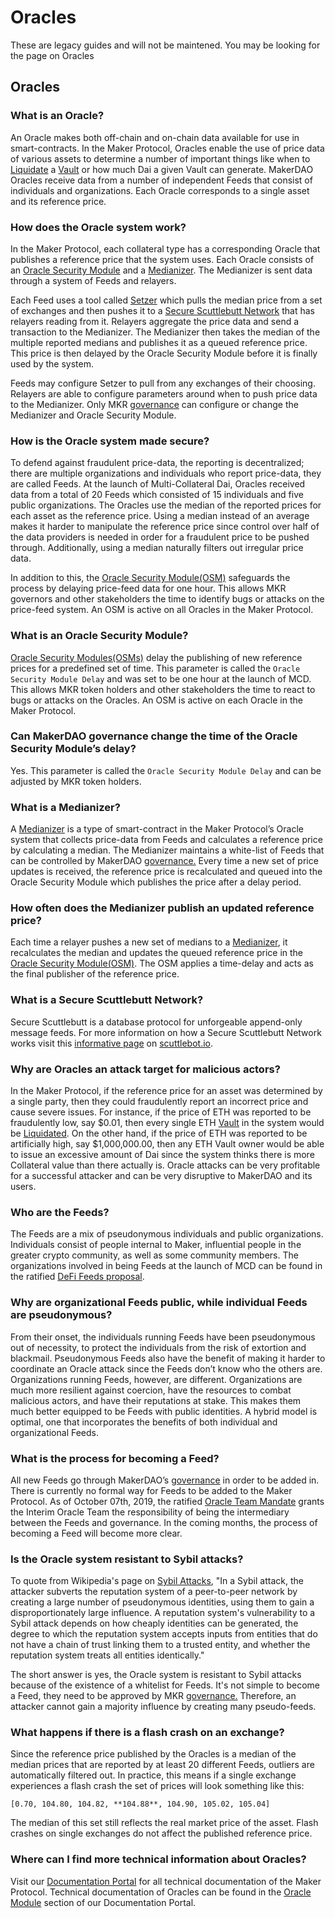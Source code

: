 # Oracles

 These are legacy guides and will not be maintened. You may be looking for the page on Oracles

## Oracles

### What is an Oracle?

An Oracle makes both off-chain and on-chain data available for use in smart-contracts. In the Maker Protocol, Oracles enable the use of price data of various assets to determine a number of important things like when to [Liquidate](https://github.com/blimpa/maker-operational-manual/tree/585db80e297ca25b975cb68c1fea55f2f3bc1634/learn/vaults/liquidation/README.md) a [Vault](https://github.com/blimpa/maker-operational-manual/tree/585db80e297ca25b975cb68c1fea55f2f3bc1634/learn/vaults/README.md) or how much Dai a given Vault can generate. MakerDAO Oracles receive data from a number of independent Feeds that consist of individuals and organizations. Each Oracle corresponds to a single asset and its reference price.

### How does the Oracle system work?

In the Maker Protocol, each collateral type has a corresponding Oracle that publishes a reference price that the system uses. Each Oracle consists of an [Oracle Security Module](https://docs.makerdao.com/smart-contract-modules/oracle-module/oracle-security-module-osm-detailed-documentation) and a [Medianizer](https://docs.makerdao.com/smart-contract-modules/oracle-module/median-detailed-documentation). The Medianizer is sent data through a system of Feeds and relayers.

Each Feed uses a tool called [Setzer](https://github.com/makerdao/setzer-mcd) which pulls the median price from a set of exchanges and then pushes it to a [Secure Scuttlebutt Network](https://scuttlebot.io/more/protocols/secure-scuttlebutt.html) that has relayers reading from it. Relayers aggregate the price data and send a transaction to the Medianizer. The Medianizer then takes the median of the multiple reported medians and publishes it as a queued reference price. This price is then delayed by the Oracle Security Module before it is finally used by the system.

Feeds may configure Setzer to pull from any exchanges of their choosing. Relayers are able to configure parameters around when to push price data to the Medianizer. Only MKR [governance](https://github.com/blimpa/maker-operational-manual/tree/585db80e297ca25b975cb68c1fea55f2f3bc1634/learn/governance/README.md) can configure or change the Medianizer and Oracle Security Module.

### How is the Oracle system made secure?

To defend against fraudulent price-data, the reporting is decentralized; there are multiple organizations and individuals who report price-data, they are called Feeds. At the launch of Multi-Collateral Dai, Oracles received data from a total of 20 Feeds which consisted of 15 individuals and five public organizations. The Oracles use the median of the reported prices for each asset as the reference price. Using a median instead of an average makes it harder to manipulate the reference price since control over half of the data providers is needed in order for a fraudulent price to be pushed through. Additionally, using a median naturally filters out irregular price data.

In addition to this, the [Oracle Security Module\(OSM\)](https://docs.makerdao.com/smart-contract-modules/oracle-module/oracle-security-module-osm-detailed-documentation) safeguards the process by delaying price-feed data for one hour. This allows MKR governors and other stakeholders the time to identify bugs or attacks on the price-feed system. An OSM is active on all Oracles in the Maker Protocol.

### What is an Oracle Security Module?

[Oracle Security Modules\(OSMs\)](https://docs.makerdao.com/smart-contract-modules/oracle-module/oracle-security-module-osm-detailed-documentation) delay the publishing of new reference prices for a predefined set of time. This parameter is called the `Oracle Security Module Delay` and was set to be one hour at the launch of MCD. This allows MKR token holders and other stakeholders the time to react to bugs or attacks on the Oracles. An OSM is active on each Oracle in the Maker Protocol.

### Can MakerDAO governance change the time of the Oracle Security Module’s delay?

Yes. This parameter is called the `Oracle Security Module Delay` and can be adjusted by MKR token holders.

### What is a Medianizer?

A [Medianizer](https://docs.makerdao.com/smart-contract-modules/oracle-module/median-detailed-documentation) is a type of smart-contract in the Maker Protocol’s Oracle system that collects price-data from Feeds and calculates a reference price by calculating a median. The Medianizer maintains a white-list of Feeds that can be controlled by MakerDAO [governance.](https://github.com/blimpa/maker-operational-manual/tree/585db80e297ca25b975cb68c1fea55f2f3bc1634/learn/governance/README.md) Every time a new set of price updates is received, the reference price is recalculated and queued into the Oracle Security Module which publishes the price after a delay period.

### How often does the Medianizer publish an updated reference price?

Each time a relayer pushes a new set of medians to a [Medianizer](https://docs.makerdao.com/smart-contract-modules/oracle-module/median-detailed-documentation), it recalculates the median and updates the queued reference price in the [Oracle Security Module\(OSM\)](https://docs.makerdao.com/smart-contract-modules/oracle-module/oracle-security-module-osm-detailed-documentation). The OSM applies a time-delay and acts as the final publisher of the reference price.

### What is a Secure Scuttlebutt Network?

Secure Scuttlebutt is a database protocol for unforgeable append-only message feeds. For more information on how a Secure Scuttlebutt Network works visit this [informative page](https://scuttlebot.io/more/protocols/secure-scuttlebutt.html) on [scuttlebot.io](https://scuttlebot.io/).

### Why are Oracles an attack target for malicious actors?

In the Maker Protocol, if the reference price for an asset was determined by a single party, then they could fraudulently report an incorrect price and cause severe issues. For instance, if the price of ETH was reported to be fraudulently low, say $0.01, then every single ETH [Vault](https://github.com/blimpa/maker-operational-manual/tree/585db80e297ca25b975cb68c1fea55f2f3bc1634/learn/vaults/README.md) in the system would be [Liquidated](https://github.com/blimpa/maker-operational-manual/tree/585db80e297ca25b975cb68c1fea55f2f3bc1634/learn/vaults/liquidation/README.md). On the other hand, if the price of ETH was reported to be artificially high, say $1,000,000.00, then any ETH Vault owner would be able to issue an excessive amount of Dai since the system thinks there is more Collateral value than there actually is. Oracle attacks can be very profitable for a successful attacker and can be very disruptive to MakerDAO and its users.

### Who are the Feeds?

The Feeds are a mix of pseudonymous individuals and public organizations. Individuals consist of people internal to Maker, influential people in the greater crypto community, as well as some community members. The organizations involved in being Feeds at the launch of MCD can be found in the ratified [DeFi Feeds proposal](https://vote.makerdao.com/polling-proposal/qmpem83sxjjwe1jvn2csdtetn4r3j95ejuzpbmtxef4lu5).

### Why are organizational Feeds public, while individual Feeds are pseudonymous?

From their onset, the individuals running Feeds have been pseudonymous out of necessity, to protect the individuals from the risk of extortion and blackmail. Pseudonymous Feeds also have the benefit of making it harder to coordinate an Oracle attack since the Feeds don’t know who the others are. Organizations running Feeds, however, are different. Organizations are much more resilient against coercion, have the resources to combat malicious actors, and have their reputations at stake. This makes them much better equipped to be Feeds with public identities. A hybrid model is optimal, one that incorporates the benefits of both individual and organizational Feeds.

### What is the process for becoming a Feed?

All new Feeds go through MakerDAO’s [governance](https://github.com/blimpa/maker-operational-manual/tree/585db80e297ca25b975cb68c1fea55f2f3bc1634/learn/governance/README.md) in order to be added in. There is currently no formal way for Feeds to be added to the Maker Protocol. As of October 07th, 2019, the ratified [Oracle Team Mandate](https://vote.makerdao.com/polling-proposal/qmas1bqrquo2h41qv4fa8hpek9ukb7dlwtpkpn62r5hhmq) grants the Interim Oracle Team the responsibility of being the intermediary between the Feeds and governance. In the coming months, the process of becoming a Feed will become more clear.

### Is the Oracle system resistant to Sybil attacks?

To quote from Wikipedia's page on [Sybil Attacks](https://en.wikipedia.org/wiki/Sybil_attack), "In a Sybil attack, the attacker subverts the reputation system of a peer-to-peer network by creating a large number of pseudonymous identities, using them to gain a disproportionately large influence. A reputation system's vulnerability to a Sybil attack depends on how cheaply identities can be generated, the degree to which the reputation system accepts inputs from entities that do not have a chain of trust linking them to a trusted entity, and whether the reputation system treats all entities identically."

The short answer is yes, the Oracle system is resistant to Sybil attacks because of the existence of a whitelist for Feeds. It's not simple to become a Feed, they need to be approved by MKR [governance.](https://github.com/blimpa/maker-operational-manual/tree/585db80e297ca25b975cb68c1fea55f2f3bc1634/learn/governance/README.md) Therefore, an attacker cannot gain a majority influence by creating many pseudo-feeds.

### What happens if there is a flash crash on an exchange?

Since the reference price published by the Oracles is a median of the median prices that are reported by at least 20 different Feeds, outliers are automatically filtered out. In practice, this means if a single exchange experiences a flash crash the set of prices will look something like this:

```text
[0.70, 104.80, 104.82, **104.88**, 104.90, 105.02, 105.04]
```

The median of this set still reflects the real market price of the asset. Flash crashes on single exchanges do not affect the published reference price.

### Where can I find more technical information about Oracles?

Visit our [Documentation Portal](https://docs.makerdao.com/) for all technical documentation of the Maker Protocol. Technical documentation of Oracles can be found in the [Oracle Module](https://docs.makerdao.com/smart-contract-modules/oracle-module) section of our Documentation Portal.

